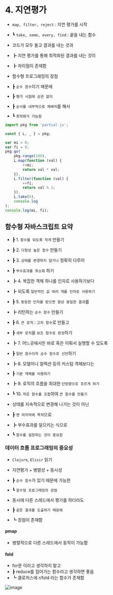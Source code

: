 # 4. 지연평가

- `map, filter, reject` : 지연 평가를 시작
- ┗ `take, some, every, find` : 끝을 내는 함수

- 코드가 모두 돌고 결과를 내는 것과
- ┣ 지연 평가를 통해 최적화된 결과를 내는 것이
- ┣ 차이점이 존재함

- 함수형 프로그래밍의 장점
- ┣ `순수 함수`이기 때문에
- ┣ `평가 시점에 상관 없이`
- ┣ `순서를 내부적으로 재배치`를 해서
- ┗ `최적화가 가능함`

```js
import pkg from 'partial-js';

const { L, _ } = pkg;

var mi = 0;
var fi = 0;
pkg.go(
	pkg.range(100),
	L.map(function (val) {
		++mi;
		return val * val;
	}),
	L.filter(function (val) {
		++fi;
		return val % 2;
	}),
	L.take(5),
	console.log
);
console.log(mi, fi);
```

## 함수형 자바스크립트 요약

- ┣ 1. `함수를 되도록 작게` 만들기
- ┣ 2. `다형성 높은 함수` 만들기
- ┣ 3. `상태를 변경하지 않거나` 정확히 다루어
- ┣ `부수효과를 최소화` 하기
- ┣ 4. 복잡한 객체 하나를 인자로 사용하기보다
- ┣ 되도록 `일반적인 값 여러 개를 인자로 사용하기`
- ┣ 5. `동등한 인자를 받으면 항상 동일한 결과`를
- ┣ 리턴하는 `순수 함수` 만들기
- ┣ 6. `큰 로직` : `고차 함수`로 만들고
- ┣ `세부 로직`을 `보조 함수로 완성`하기
- ┣ 7. 어느곳에서든 바로 혹은 미뤄서 실행할 수 있도록
- ┣ `일반 함수이자 순수 함수로 선언`하기
- ┣ 8. 모델이나 컬렉션 등의 커스텀 객체보다는
- ┣ `기본 객체를 이용하기`
- ┣ 9. 로직의 흐름을 최대한 `단방향으로 흐르게 하기`
- ┗ 10. `작은 함수를 조합`하여 `큰 함수를 만들기`

- 상태를 지속적으로 변경해 나가는 것이 아닌
- ┣ `맨 마지막에 목적`으로
- ┣ 부수효과를 일으키는 식으로
- ┗ `함수를 설정하는 것이 중요함`

### 데이터 흐름 프로그래밍의 중요성

- `Clojure`, `Elixir` 읽기

- 지연평가 + 병렬성 + 동시성
- ┣ `순수 함수`가 있기 때문에 가능한
- ┗ `함수형 프로그래밍의 강점`

- 동시에 다른 스레드에서 평가를 하더라도
- ┣ `같은 결과를 도출하기 때문에`
- ┗ 장점이 존재함

#### pmap

- 병렬적으로 다른 스레드에서 동작이 가능함

#### fold

- for문 이라고 생각하지 말고
- ┣ reduce를 접어가는 함수라고 생각하면 좋음
- ┗ 클로저스에 r/fold 라는 함수가 존재함

![image](https://user-images.githubusercontent.com/54137044/152272235-5e04f260-50ca-4963-9e8a-0fc778ba09eb.png)
